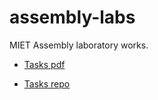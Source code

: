 # assembly-labs

MIET Assembly laboratory works.

- [Tasks pdf](https://gitlab.com/illinc/gnu-asm/-/raw/main/gnu-asm-theory-labs.pdf?inline=false)

- [Tasks repo](https://gitlab.com/illinc/gnu-asm)